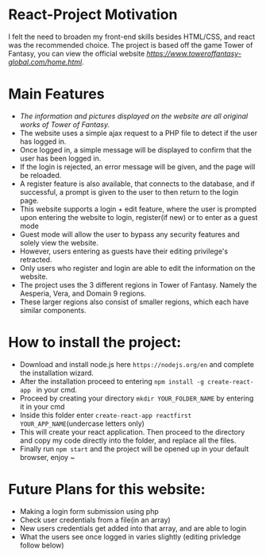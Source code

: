 # React-Project Motivation
I felt the need to broaden my front-end skills besides HTML/CSS, and react was the recommended choice.
The project is based off the game Tower of Fantasy, you can view the official website _https://www.toweroffantasy-global.com/home.html_.

# Main Features
- _The information and pictures displayed on the website are all original works of Tower of Fantasy._
- The website uses a simple ajax request to a PHP file to detect if the user has logged in.
- Once logged in, a simple message will be displayed to confirm that the user has been logged in. 
- If the login is rejected, an error message will be given, and the page will be reloaded.
- A register feature is also available, that connects to the database, and if successful, a prompt is given to the user to then return to the login page.
- This website supports a login + edit feature, where the user is prompted upon entering the website to login, register(if new) or to enter as a guest mode
- Guest mode will allow the user to bypass any security features and solely view the website.
- However, users entering as guests have their editing privilege's retracted.
- Only users who register and login are able to edit the information on the website.
- The project uses the 3 different regions in Tower of Fantasy. Namely the Aesperia, Vera, and Domain 9 regions.
- These larger regions also consist of smaller regions, which each have similar components.

# How to install the project:

- Download and install node.js here `https://nodejs.org/en`  and complete the installation wizard.
- After the installation proceed to entering `npm install -g create-react-app ` in your cmd.
- Proceed by creating your directory `mkdir YOUR_FOLDER_NAME` by entering it in your cmd
- Inside this folder enter `create-react-app reactfirst YOUR_APP_NAME`(undercase letters only)
- This will create your react application. Then proceed to the directory and copy my code directly into the folder, and replace all the files.
- Finally run `npm start` and the project will be opened up in your default browser, enjoy ~

# Future Plans for this website:
- Making a login form submission using php
- Check user credentials from a file(in an array)
- New users credentials get added into that array, and are able to login
- What the users see once logged in varies slightly (editing privledge follow below)
